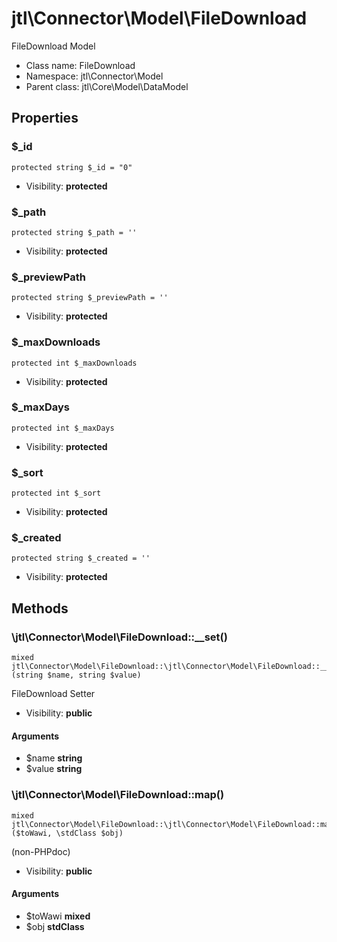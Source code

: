 jtl\Connector\Model\FileDownload
===============

FileDownload Model




* Class name: FileDownload
* Namespace: jtl\Connector\Model
* Parent class: jtl\Core\Model\DataModel





Properties
----------


### $_id

```
protected string $_id = "0"
```





* Visibility: **protected**


### $_path

```
protected string $_path = ''
```





* Visibility: **protected**


### $_previewPath

```
protected string $_previewPath = ''
```





* Visibility: **protected**


### $_maxDownloads

```
protected int $_maxDownloads
```





* Visibility: **protected**


### $_maxDays

```
protected int $_maxDays
```





* Visibility: **protected**


### $_sort

```
protected int $_sort
```





* Visibility: **protected**


### $_created

```
protected string $_created = ''
```





* Visibility: **protected**


Methods
-------


### \jtl\Connector\Model\FileDownload::__set()

```
mixed jtl\Connector\Model\FileDownload::\jtl\Connector\Model\FileDownload::__set()(string $name, string $value)
```

FileDownload Setter



* Visibility: **public**

#### Arguments

* $name **string**
* $value **string**



### \jtl\Connector\Model\FileDownload::map()

```
mixed jtl\Connector\Model\FileDownload::\jtl\Connector\Model\FileDownload::map()($toWawi, \stdClass $obj)
```

(non-PHPdoc)



* Visibility: **public**

#### Arguments

* $toWawi **mixed**
* $obj **stdClass**


